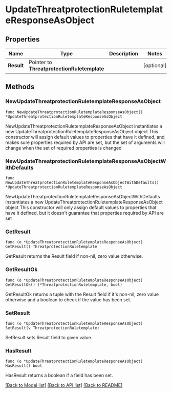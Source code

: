# UpdateThreatprotectionRuletemplateResponseAsObject

## Properties

Name | Type | Description | Notes
------------ | ------------- | ------------- | -------------
**Result** | Pointer to [**ThreatprotectionRuletemplate**](ThreatprotectionRuletemplate.md) |  | [optional] 

## Methods

### NewUpdateThreatprotectionRuletemplateResponseAsObject

`func NewUpdateThreatprotectionRuletemplateResponseAsObject() *UpdateThreatprotectionRuletemplateResponseAsObject`

NewUpdateThreatprotectionRuletemplateResponseAsObject instantiates a new UpdateThreatprotectionRuletemplateResponseAsObject object
This constructor will assign default values to properties that have it defined,
and makes sure properties required by API are set, but the set of arguments
will change when the set of required properties is changed

### NewUpdateThreatprotectionRuletemplateResponseAsObjectWithDefaults

`func NewUpdateThreatprotectionRuletemplateResponseAsObjectWithDefaults() *UpdateThreatprotectionRuletemplateResponseAsObject`

NewUpdateThreatprotectionRuletemplateResponseAsObjectWithDefaults instantiates a new UpdateThreatprotectionRuletemplateResponseAsObject object
This constructor will only assign default values to properties that have it defined,
but it doesn't guarantee that properties required by API are set

### GetResult

`func (o *UpdateThreatprotectionRuletemplateResponseAsObject) GetResult() ThreatprotectionRuletemplate`

GetResult returns the Result field if non-nil, zero value otherwise.

### GetResultOk

`func (o *UpdateThreatprotectionRuletemplateResponseAsObject) GetResultOk() (*ThreatprotectionRuletemplate, bool)`

GetResultOk returns a tuple with the Result field if it's non-nil, zero value otherwise
and a boolean to check if the value has been set.

### SetResult

`func (o *UpdateThreatprotectionRuletemplateResponseAsObject) SetResult(v ThreatprotectionRuletemplate)`

SetResult sets Result field to given value.

### HasResult

`func (o *UpdateThreatprotectionRuletemplateResponseAsObject) HasResult() bool`

HasResult returns a boolean if a field has been set.


[[Back to Model list]](../README.md#documentation-for-models) [[Back to API list]](../README.md#documentation-for-api-endpoints) [[Back to README]](../README.md)


